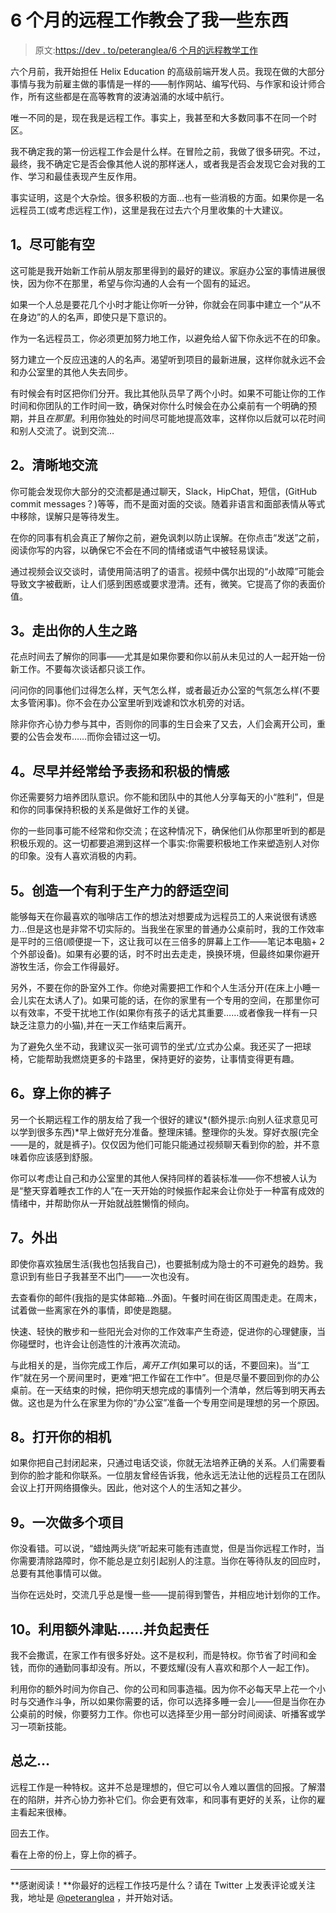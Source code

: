 # 6 个月的远程工作教会了我一些东西

> 原文:[https://dev . to/peteranglea/6 个月的远程教学工作](https://dev.to/peteranglea/6-months-of-working-remotely-taught-me-a-thing-orten)

六个月前，我开始担任 Helix Education 的高级前端开发人员。我现在做的大部分事情与我为前雇主做的事情是一样的——制作网站、编写代码、与作家和设计师合作，所有这些都是在高等教育的波涛汹涌的水域中航行。

唯一不同的是，现在我是远程工作。事实上，我甚至和大多数同事不在同一个时区。

我不确定我的第一份远程工作会是什么样。在冒险之前，我做了很多研究。不过，最终，我不确定它是否会像其他人说的那样迷人，或者我是否会发现它会对我的工作、学习和最佳表现产生反作用。

事实证明，这是个大杂烩。很多积极的方面…也有一些消极的方面。如果你是一名远程员工(或考虑远程工作)，这里是我在过去六个月里收集的十大建议。

## 1。尽可能有空

这可能是我开始新工作前从朋友那里得到的最好的建议。家庭办公室的事情进展很快，因为你不在那里，希望与你沟通的人会有一个固有的延迟。

如果一个人总是要花几个小时才能让你听一分钟，你就会在同事中建立一个“从不在身边”的人的名声，即使只是下意识的。

作为一名远程员工，你必须更加努力地工作，以避免给人留下你永远不在的印象。

努力建立一个反应迅速的人的名声。渴望听到项目的最新进展，这样你就永远不会和办公室里的其他人失去同步。

有时候会有时区把你们分开。我比其他队员早了两个小时。如果不可能让你的工作时间和你团队的工作时间一致，确保对你什么时候会在办公桌前有一个明确的预期，并且*在那里*。利用你独处的时间尽可能地提高效率，这样你以后就可以花时间和别人交流了。说到交流…

## 2。清晰地交流

你可能会发现你大部分的交流都是通过聊天，Slack，HipChat，短信，(GitHub commit messages？)等等，而不是面对面的交谈。随着非语言和面部表情从等式中移除，误解只是等待发生。

在你的同事有机会真正了解你之前，避免讽刺以防止误解。在你点击“发送”之前，阅读你写的内容，以确保它不会在不同的情绪或语气中被轻易误读。

通过视频会议交谈时，请使用简洁明了的语言。视频中偶尔出现的“小故障”可能会导致文字被截断，让人们感到困惑或要求澄清。还有，微笑。它提高了你的表面价值。

## 3。走出你的人生之路

花点时间去了解你的同事——尤其是如果你要和你以前从未见过的人一起开始一份新工作。不要每次谈话都只谈工作。

问问你的同事他们过得怎么样，天气怎么样，或者最近办公室的气氛怎么样(不要太多管闲事)。你不会在办公室里听到戏谑和饮水机旁的对话。

除非你齐心协力参与其中，否则你的同事的生日会来了又去，人们会离开公司，重要的公告会发布……而你会错过这一切。

## 4。尽早并经常给予表扬和积极的情感

你还需要努力培养团队意识。你不能和团队中的其他人分享每天的小“胜利”，但是和你的同事保持积极的关系是做好工作的关键。

你的一些同事可能不经常和你交流；在这种情况下，确保他们从你那里听到的都是积极乐观的。这一切都要追溯到这样一个事实:你需要积极地工作来塑造别人对你的印象。没有人喜欢消极的内莉。

## 5。创造一个有利于生产力的舒适空间

能够每天在你最喜欢的咖啡店工作的想法对想要成为远程员工的人来说很有诱惑力…但是这也是非常不切实际的。当我坐在家里的普通办公桌前时，我的工作效率是平时的三倍(顺便提一下，这让我可以在三倍多的屏幕上工作——笔记本电脑+ 2 个外部设备)。如果有必要的话，时不时出去走走，换换环境，但最终如果你避开游牧生活，你会工作得最好。

另外，不要在你的卧室外工作。你绝对需要把工作和个人生活分开(在床上小睡一会儿实在太诱人了)。如果可能的话，在你的家里有一个专用的空间，在那里你可以有效率，不受干扰地工作(如果你有孩子的话尤其重要……或者像我一样有一只缺乏注意力的小猫),并在一天工作结束后离开。

为了避免久坐不动，我建议买一张可调节的坐式/立式办公桌。我还买了一把球椅，它能帮助我燃烧更多的卡路里，保持更好的姿势，让事情变得更有趣。

## 6。穿上你的裤子

另一个长期远程工作的朋友给了我一个很好的建议*(额外提示:向别人征求意见可以学到很多东西)*早上做好充分准备。整理床铺。整理你的头发。穿好衣服(完全——是的，就是裤子)。仅仅因为他们可能只能通过视频聊天看到你的脸，并不意味着你应该感到舒服。

你可以考虑让自己和办公室里的其他人保持同样的着装标准——你不想被人认为是“整天穿着睡衣工作的人”在一天开始的时候振作起来会让你处于一种富有成效的情绪中，并帮助你从一开始就战胜懒惰的倾向。

## 7。外出

即使你喜欢独居生活(我也包括我自己)，也要抵制成为隐士的不可避免的趋势。我意识到有些日子我甚至不出门——一次也没有。

去查看你的邮件(我指的是实体邮箱…外面)。午餐时间在街区周围走走。在周末，试着做一些离家在外的事情，即使是跑腿。

快速、轻快的散步和一些阳光会对你的工作效率产生奇迹，促进你的心理健康，当你碰壁时，也许会让创造性的汁液再次流动。

与此相关的是，当你完成工作后，*离开工作*(如果可以的话，不要回来)。当“工作”就在另一个房间里时，更难“把工作留在工作中”。但是尽量不要回到你的办公桌前。在一天结束的时候，把你明天想完成的事情列一个清单，然后等到明天再去做。这也是为什么在家里为你的“办公室”准备一个专用空间是理想的另一个原因。

## 8。打开你的相机

如果你把自己封闭起来，只通过电话交谈，你就无法培养正确的关系。人们需要看到你的脸才能和你联系。一位朋友曾经告诉我，他永远无法让他的远程员工在团队会议上打开网络摄像头。因此，他对这个人的生活知之甚少。

## 9。一次做多个项目

你没看错。可以说，“蜡烛两头烧”听起来可能有违直觉，但是当你远程工作时，当你需要清除路障时，你不能总是立刻引起别人的注意。当你在等待队友的回应时，总要有其他事情可以做。

当你在远处时，交流几乎总是慢一些——提前得到警告，并相应地计划你的工作。

## 10。利用额外津贴……并负起责任

我不会撒谎，在家工作有很多好处。这不是权利，而是特权。你节省了时间和金钱，而你的通勤同事却没有。所以，不要炫耀(没有人喜欢和那个人一起工作)。

利用你的额外时间为你自己、你的公司和同事造福。因为你不必每天早上花一个小时与交通作斗争，所以如果你需要的话，你可以选择多睡一会儿——但是当你在办公桌前的时候，你要努力工作。你也可以选择至少用一部分时间阅读、听播客或学习一项新技能。

## 总之…

远程工作是一种特权。这并不总是理想的，但它可以令人难以置信的回报。了解潜在的陷阱，并齐心协力弥补它们。你会更有效率，和同事有更好的关系，让你的雇主看起来很棒。

回去工作。

看在上帝的份上，穿上你的裤子。

* * *

**感谢阅读！**你最好的远程工作技巧是什么？请在 Twitter 上发表评论或关注我，地址是 [@peteranglea](http://twitter.com/peteranglea) ，并开始对话。